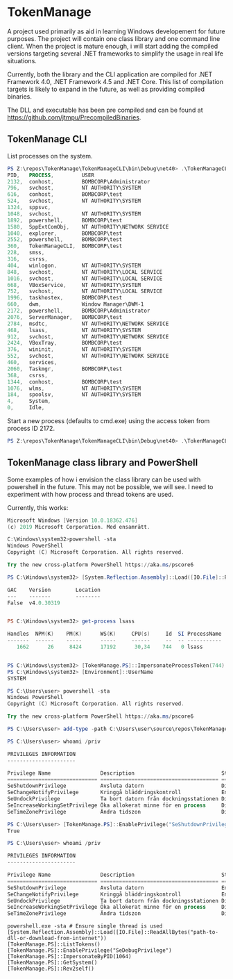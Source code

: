# TokenManage

A project used primarily as aid in learning Windows developement for future purposes. 
The project will contain one class library and one command line client. When the 
project is mature enough, i will start adding the compiled versions targeting several 
.NET frameworks to simplify the usage in real life situations.

Currently, both the library and the CLI application are compiled for .NET Framework 4.0, .NET Framework 4.5 and .NET Core.
This list of compilation targets is likely to expand in the future, as well as providing compiled binaries.

The DLL and executable has been pre compiled and can be found at https://github.com/jtmpu/PrecompiledBinaries.

## TokenManage CLI

List processes on the system.

```powershell
PS Z:\repos\TokenManage\TokenManageCLI\bin\Debug\net40> .\TokenManageCLI.exe info -l
PID,   PROCESS,         USER
2132,  conhost,         BOMBCORP\Administrator
796,   svchost,         NT AUTHORITY\SYSTEM
616,   conhost,         BOMBCORP\test
524,   svchost,         NT AUTHORITY\SYSTEM
1324,  sppsvc,
1048,  svchost,         NT AUTHORITY\SYSTEM
1892,  powershell,      BOMBCORP\test
1580,  SppExtComObj,    NT AUTHORITY\NETWORK SERVICE
1040,  explorer,        BOMBCORP\test
2552,  powershell,      BOMBCORP\test
360,   TokenManageCLI,  BOMBCORP\test
228,   smss,
316,   csrss,
404,   winlogon,        NT AUTHORITY\SYSTEM
848,   svchost,         NT AUTHORITY\LOCAL SERVICE
1016,  svchost,         NT AUTHORITY\LOCAL SERVICE
668,   VBoxService,     NT AUTHORITY\SYSTEM
752,   svchost,         NT AUTHORITY\LOCAL SERVICE
1996,  taskhostex,      BOMBCORP\test
660,   dwm,             Window Manager\DWM-1
2172,  powershell,      BOMBCORP\Administrator
2076,  ServerManager,   BOMBCORP\test
2784,  msdtc,           NT AUTHORITY\NETWORK SERVICE
468,   lsass,           NT AUTHORITY\SYSTEM
912,   svchost,         NT AUTHORITY\NETWORK SERVICE
2424,  VBoxTray,        BOMBCORP\test
376,   wininit,         NT AUTHORITY\SYSTEM
552,   svchost,         NT AUTHORITY\NETWORK SERVICE
460,   services,
2060,  Taskmgr,         BOMBCORP\test
368,   csrss,
1344,  conhost,         BOMBCORP\test
1076,  wlms,            NT AUTHORITY\SYSTEM
184,   spoolsv,         NT AUTHORITY\SYSTEM
4,     System,
0,     Idle,
```

Start a new process (defaults to cmd.exe) using the access token from process ID 2172.

```powershell
PS Z:\repos\TokenManage\TokenManageCLI\bin\Debug\net40> .\TokenManageCLI.exe start -p 2172
```


## TokenManage class library and PowerShell

Some examples of how i envision the class library can be used with powershell in the future.
This may not be possible, we will see. I need to experiment with how process and thread tokens
are used.

Currently, this works:

```powershell
Microsoft Windows [Version 10.0.18362.476]
(c) 2019 Microsoft Corporation. Med ensamrätt.

C:\Windows\system32>powershell -sta
Windows PowerShell
Copyright (C) Microsoft Corporation. All rights reserved.

Try the new cross-platform PowerShell https://aka.ms/pscore6

PS C:\Windows\system32> [System.Reflection.Assembly]::Load([IO.File]::ReadAllBytes("C:\Users\user\source\repos\TokenManage\TokenManageCLI\bin\Debug\net45\TokenManage.dll"))

GAC    Version        Location
---    -------        --------
False  v4.0.30319


PS C:\Windows\system32> get-process lsass

Handles  NPM(K)    PM(K)      WS(K)     CPU(s)     Id  SI ProcessName
-------  ------    -----      -----     ------     --  -- -----------
   1662      26     8424      17192      30,34    744   0 lsass


PS C:\Windows\system32> [TokenManage.PS]::ImpersonateProcessToken(744)
PS C:\Windows\system32> [Environment]::UserName
SYSTEM
```


```powershell
PS C:\Users\user> powershell -sta
Windows PowerShell
Copyright (C) Microsoft Corporation. All rights reserved.

Try the new cross-platform PowerShell https://aka.ms/pscore6

PS C:\Users\user> add-type -path C:\Users\user\source\repos\TokenManage\TokenManage\bin\Debug\netstandard2.0\TokenManage.dll

PS C:\Users\user> whoami /priv

PRIVILEGES INFORMATION
----------------------

Privilege Name                Description                            State
============================= ====================================== ========
SeShutdownPrivilege           Avsluta datorn                         Disabled
SeChangeNotifyPrivilege       Kringgå bläddringskontroll             Enabled
SeUndockPrivilege             Ta bort datorn från dockningsstationen Disabled
SeIncreaseWorkingSetPrivilege Öka allokerat minne för en process     Disabled
SeTimeZonePrivilege           Ändra tidszon                          Disabled

PS C:\Users\user> [TokenManage.PS]::EnablePrivilege("SeShutdownPrivilege")
True

PS C:\Users\user> whoami /priv

PRIVILEGES INFORMATION
----------------------

Privilege Name                Description                            State
============================= ====================================== ========
SeShutdownPrivilege           Avsluta datorn                         Enabled
SeChangeNotifyPrivilege       Kringgå bläddringskontroll             Enabled
SeUndockPrivilege             Ta bort datorn från dockningsstationen Disabled
SeIncreaseWorkingSetPrivilege Öka allokerat minne för en process     Disabled
SeTimeZonePrivilege           Ändra tidszon                          Disabled
```

```
powershell.exe -sta # Ensure single thread is used
[System.Reflection.Assembly]::Load([IO.File]::ReadAllBytes("path-to-dll-or-download-from-internet"))
[TokenManage.PS]::ListTokens()
[TokenManage.PS]::EnablePrivilege("SeDebugPrivilege")
[TokenManage.PS]::ImpersonateByPID(1064)
[TokenManage.PS]::GetSystem()
[TokenManage.PS]::Rev2self()
```
